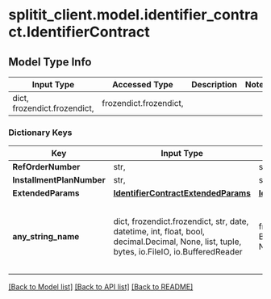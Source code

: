 # splitit_client.model.identifier_contract.IdentifierContract

## Model Type Info
Input Type | Accessed Type | Description | Notes
------------ | ------------- | ------------- | -------------
dict, frozendict.frozendict,  | frozendict.frozendict,  |  | 

### Dictionary Keys
Key | Input Type | Accessed Type | Description | Notes
------------ | ------------- | ------------- | ------------- | -------------
**RefOrderNumber** | str,  | str,  |  | [optional] 
**InstallmentPlanNumber** | str,  | str,  |  | [optional] 
**ExtendedParams** | [**IdentifierContractExtendedParams**](IdentifierContractExtendedParams.md) | [**IdentifierContractExtendedParams**](IdentifierContractExtendedParams.md) |  | [optional] 
**any_string_name** | dict, frozendict.frozendict, str, date, datetime, int, float, bool, decimal.Decimal, None, list, tuple, bytes, io.FileIO, io.BufferedReader | frozendict.frozendict, str, BoolClass, decimal.Decimal, NoneClass, tuple, bytes, FileIO | any string name can be used but the value must be the correct type | [optional]

[[Back to Model list]](../../README.md#documentation-for-models) [[Back to API list]](../../README.md#documentation-for-api-endpoints) [[Back to README]](../../README.md)

